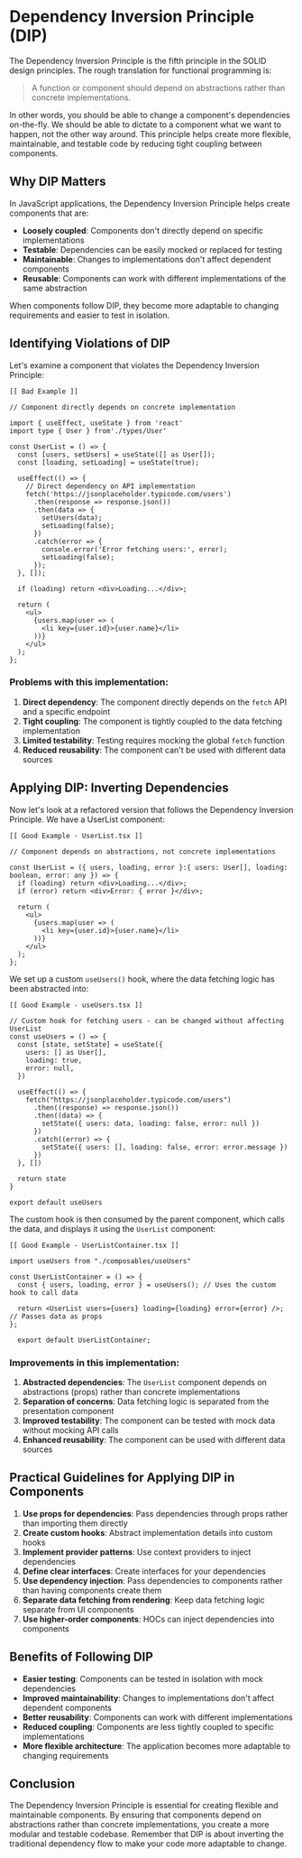 # Dependency Inversion Principle (DIP)

The Dependency Inversion Principle is the fifth principle in the SOLID design principles. The rough translation for functional programming is:

> A function or component should depend on abstractions rather than concrete implementations.

In other words, you should be able to change a component's dependencies on-the-fly. We should be able to dictate to a component what we want to happen, not the other way around. This principle helps create more flexible, maintainable, and testable code by reducing tight coupling between components.

## Why DIP Matters

In JavaScript applications, the Dependency Inversion Principle helps create components that are:

- **Loosely coupled**: Components don't directly depend on specific implementations
- **Testable**: Dependencies can be easily mocked or replaced for testing
- **Maintainable**: Changes to implementations don't affect dependent components
- **Reusable**: Components can work with different implementations of the same abstraction

When components follow DIP, they become more adaptable to changing requirements and easier to test in isolation.

## Identifying Violations of DIP

Let's examine a component that violates the Dependency Inversion Principle:

```tsx
[[ Bad Example ]]

// Component directly depends on concrete implementation

import { useEffect, useState } from 'react'
import type { User } from'./types/User'

const UserList = () => {
  const [users, setUsers] = useState([] as User[]);
  const [loading, setLoading] = useState(true);
  
  useEffect(() => {
    // Direct dependency on API implementation
    fetch('https://jsonplaceholder.typicode.com/users')
      .then(response => response.json())
      .then(data => {
        setUsers(data);
        setLoading(false);
      })
      .catch(error => {
        console.error('Error fetching users:', error);
        setLoading(false);
      });
  }, []);
  
  if (loading) return <div>Loading...</div>;
  
  return (
    <ul>
      {users.map(user => (
        <li key={user.id}>{user.name}</li>
      ))}
    </ul>
  );
};
```

### Problems with this implementation:

1. **Direct dependency**: The component directly depends on the `fetch` API and a specific endpoint
2. **Tight coupling**: The component is tightly coupled to the data fetching implementation
3. **Limited testability**: Testing requires mocking the global `fetch` function
4. **Reduced reusability**: The component can't be used with different data sources

## Applying DIP: Inverting Dependencies

Now let's look at a refactored version that follows the Dependency Inversion Principle. We have a UserList component:

```tsx
[[ Good Example - UserList.tsx ]]

// Component depends on abstractions, not concrete implementations

const UserList = ({ users, loading, error }:{ users: User[], loading: boolean, error: any }) => {
  if (loading) return <div>Loading...</div>;
  if (error) return <div>Error: { error }</div>;
  
  return (
    <ul>
      {users.map(user => (
        <li key={user.id}>{user.name}</li>
      ))}
    </ul>
  );
};
```

We set up a custom `useUsers()` hook, where the data fetching logic has been abstracted into:

```tsx
[[ Good Example - useUsers.tsx ]]

// Custom hook for fetching users - can be changed without affecting UserList
const useUsers = () => {
  const [state, setState] = useState({
    users: [] as User[],
    loading: true,
    error: null,
  })

  useEffect(() => {
    fetch("https://jsonplaceholder.typicode.com/users")
      .then((response) => response.json())
      .then((data) => {
        setState({ users: data, loading: false, error: null })
      })
      .catch((error) => {
        setState({ users: [], loading: false, error: error.message })
      })
  }, [])

  return state
}

export default useUsers
```

The custom hook is then consumed by the parent component, which calls the data, and displays it using the `UserList` component:

```tsx
[[ Good Example - UserListContainer.tsx ]]

import useUsers from "./composables/useUsers"

const UserListContainer = () => {
  const { users, loading, error } = useUsers(); // Uses the custom hook to call data
  
  return <UserList users={users} loading={loading} error={error} />; // Passes data as props
};

  export default UserListContainer;
```

### Improvements in this implementation:

1. **Abstracted dependencies**: The `UserList` component depends on abstractions (props) rather than concrete implementations
2. **Separation of concerns**: Data fetching logic is separated from the presentation component
3. **Improved testability**: The component can be tested with mock data without mocking API calls
4. **Enhanced reusability**: The component can be used with different data sources

## Practical Guidelines for Applying DIP in Components

1. **Use props for dependencies**: Pass dependencies through props rather than importing them directly
2. **Create custom hooks**: Abstract implementation details into custom hooks
3. **Implement provider patterns**: Use context providers to inject dependencies
4. **Define clear interfaces**: Create interfaces for your dependencies
5. **Use dependency injection**: Pass dependencies to components rather than having components create them
6. **Separate data fetching from rendering**: Keep data fetching logic separate from UI components
7. **Use higher-order components**: HOCs can inject dependencies into components

## Benefits of Following DIP

- **Easier testing**: Components can be tested in isolation with mock dependencies
- **Improved maintainability**: Changes to implementations don't affect dependent components
- **Better reusability**: Components can work with different implementations
- **Reduced coupling**: Components are less tightly coupled to specific implementations
- **More flexible architecture**: The application becomes more adaptable to changing requirements

## Conclusion

The Dependency Inversion Principle is essential for creating flexible and maintainable components. By ensuring that components depend on abstractions rather than concrete implementations, you create a more modular and testable codebase. Remember that DIP is about inverting the traditional dependency flow to make your code more adaptable to change.